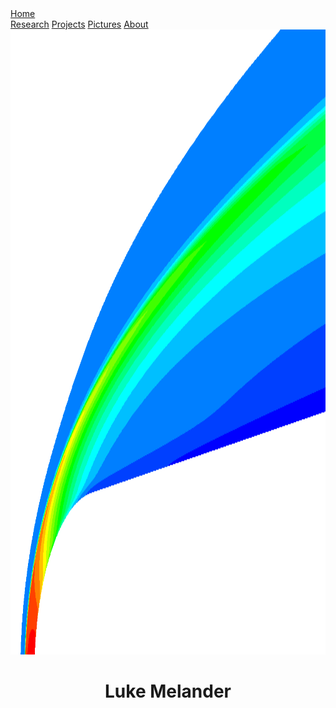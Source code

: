 <!DOCTYPE html>
<html>
<title>Luke J Melander's Website</title>
<meta charset="UTF-8">
<meta name="viewport" content="width=device-width, initial-scale=1">
<link rel="stylesheet" href="https://www.w3schools.com/w3css/4/w3.css">
<body>

<!--Navbar (sit on top) -->
<div class="w3-top">
	<div class="w3-var w3-white w3-wide w3-padding w3-card">
		<a href="home.html" class="w3-bar-item w3-button"> Home</a>
		<div class="w3-right w3-hide-small">
			<a href="research.html" class="w3-bar-item w3-button">Research</a>
			<a href="coding.html" class="w3-bar-item w3-button">Projects</a>
			<a href="pics.html" class="w3-bar-item w3-button">Pictures</a>				
			<a href="about.html" class="w3-bar-item w3-button">About</a>	
		</div>
	</div>
</div>

<!-- Header -->
<header class="w3-display-container w3-content w3-wide" style="max-width:1000px;"
	id="home">
	<img class="w3-image" src="hifire1.png" alt="Hi-Fire" 
		width="1000" height = "1000">
			<div class = "w3-display-middle w3-margin-top w3-center">
				<h1 class="w3-xxlarge w3-text-white"><span class= "w3-padding
					w3-black w3-opacity-min"><b>Luke</b></span> <span class="w3-hide-small
					w3-text-light-grey">Melander</span></h1>
			</div>
</header>

<!-- Footer -->
<footer class="w3-center w3-black w3-padding-16">
  <p></p>
</footer>

</body>
</html>
